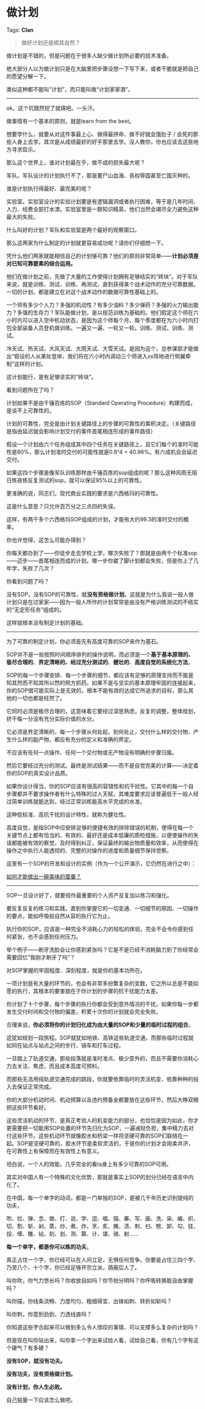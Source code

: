 # 做计划

Tags: **Clan**

> 做好计划还是顺其自然？



做计划是不错的，但是问题在于很多人缺少做计划所必要的技术准备。

绝大部分人以为做计划只是在大脑里把步骤设想一下写下来，或者干脆就是把自己的愿望分解一下。

类似这种都不能叫“计划”，而只能叫做“计划家家酒”。



---

ok，这个坑既然挖了就填吧。一头汗。

做事情有一个基本的原则，就是learn from the best。

想要学什么，就要从对这件事最上心、做得最拼命、做不好就会饿肚子 / 会死的那些人身上去学。其次是从成绩最好的好手那里去学。没人教你，你也应该去这些地方寻求启示。

那么这个世界上，谁对计划最在乎，做不成的损失最大呢？

军队。军队设计的计划执行不了，那是要尸山血海、丧权辱国甚至亡国灭种的。

谁是计划执行得最好、最完美的呢？

实验室。实验室设计的实验计划要是有逻辑漏洞或者执行困难，等于是几年时间、人力、经费全部打水漂。实验室里是一群知识精英，他们当然会竭尽全力避免这种最大的失败。

什么叫好的计划？军队和实验室是两个最好的观察窗口。

那么这两家为什么制定的计划就更容易成功呢？请你们仔细想一下。

凭什么他们两家就能相信自己的计划够可靠？他们的原则非常简单——**计划必须是对已知可靠要素的综合运用。**

他们在做计划之前，先做了大量的工作使得计划拥有足够结实的“砖块”。对于军队来说，就是训练、测试、训练、再测试，直到获得某个战术动作的充分可靠数据。一切的计划，都是建立在对这个战术动作的数据可靠性基础上的。

一个师有多少个人力？多强的机动性？有多少油料？多少弹药？多强的火力输出能力？多强的生存力？军队能做计划，是以规范训练为基础的。他们假定这个师在六小时内可以进入空中机动状态，是因为这个师每个月、每个季度都在为六小时内打包全部装备人员登机做训练。一遍又一遍、一轮又一轮。训练、测试、训练、测试。

冷天试、热天试、大风天试、大雨天试、大雪天试。是因为这个，总参谋部才能做出“假设的人从某处登岸，我们将在六小时内调动三个师进入xx阵地进行侧翼牵制”这样的计划。

这计划能行，是有足够坚实的“砖块”。

看到问题所在了吗？

计划如果不是由千锤百炼的SOP（Standard Operating Procedure）构建而成，是谈不上可靠性的。

计划的可靠性，完全是由计划关键路径上的步骤的可靠性的乘积决定。（关键路径是指由延迟就会影响计划交付的事件首尾相连形成的事件路径）

假设一个计划由六个任务组成其中四个任务在关键路径上，且它们每个的准时可能性是80%，那么计划准时交付的可能性就是0.8^4 = 40.96%。有六成机会会延迟交付。

如果这四个步骤是像军队训练那样由千锤百炼的sop组成的呢？那么这种风雨无阻日练夜练反复测试的sop，就可以保证95%以上的可靠性。

更准确的说，同志们，现代商业实践的要求是六西格玛的可靠性。

这是什么意思？只允许百万分之三点四的失误。

这样，有两千多个六西格玛SOP组成的计划，才能有大约99.3的准时交付的概率。

你也许觉得，这怎么可能办得到？

你每天都办到了——你徒步走去学校上学，哪次失败了？那就是由两千个标准sop——迈步——首尾相连而成的计划。哪一步你崴了脚计划都会失败，但是你上了几年学，失败了几次？

你看到问题了吗？

没有SOP，没有SOP的可靠性，就**没有资格做计划**。这就是为什么我说一般人做计划只是在过家家——因为一般人所作的计划常常是由没有严格训练测试的不结实的“无定形任务”组成的。

这样就根本没有制定计划的基础。



---

为了可靠的制定计划，你必须首先有高度可靠的SOP来作为基石。

SOP并不是一些按照时间顺序排列的操作说明，而必须是一个**基于基本原理的、极尽合理的**、**界定清晰的、经过充分测试的**、**健壮的**、**高度自觉的系统化方法**。

SOP的每一个步骤安排、每一个步骤的细节，都应该有足够的原理支持而不能是知其然而不知其所以然的照方抓药。如果不是与坚实的基本原理牢固的连接起来，你的SOP很可能实际上是无效的，根本不能有效的达成它所追求的目标，那么其他的一切也都是枉然了。

它同时必须是极尽合理的，这意味着它要经过深思熟虑，反复的调整，整体规划，挤干每一分没有充分实际价值的水分。

它必须是界定清晰的，每一个步骤从何处起，到何处止，交付什么样的交付物，产生什么样的副产物，都应有充分的定义和准确的界定。

不应该有任何一点操作、任何一个交付物或无产物没有明确的步骤归属。

然后它要经过充分的测试。最终是测试结果——而不是自觉完美的计算——决定着你的SOP的真实设计品质。

如果你设计得当，你的SOP应该有很高的容错性和抗干扰性。它其中的每一个自步骤都并不要求操作者有什么特殊的过人天赋，其难度要求应该普遍低于一般人经过简单训练就能达到，经过正常训练能高水平完成的水准。

这种低标准、高抗干扰的设计特性，就称为健壮性。

高度自觉，是指SOP中应安排足够的便捷有效的排除错误的机制，使得在每一个关键节点上都有恰当的、有效的、最好还是成本低廉的质检措施，以便使操作的失误都能被有效的察觉，及时得到纠正，保证最终的输出物质量和效率，从而使得在操作之中执行人能透彻的、完整的对操作的进度和质量细节保持觉察。

这里有一个SOP的开发和设计的实例（作为一个公开演示，它仍然在进行之中）：

[如何才能做出一碗美味的蛋羹？](https://www.zhihu.com/question/315035483/answer/1789846187)  




---

SOP一旦设计好了，就要视作最重要的个人资产反复加以练习和强化。

要反复反复的练习和实践，直到你掌握它的一切变通、一切细节的原因、一切操作的要点，能如呼吸般自然从容的执行它为止。

执行你的SOP，应该是一种完全不消耗心力的轻松的体验，完全不会令你感到任何紧张，也不会感到任何压力。

举个例子——刷牙洗脸会让你感到紧张吗？它是不是已经不消耗脑力到了你经常会需要回忆“我刚才刷牙了吗”？

对SOP掌握的牢固程度、深刻程度，就是你的基本功所在。

一项计划是有大量的环节的，也会有非常多纷繁复杂的变数，它之所以总是不能如愿的执行，其根本的要害就在于你计划的步骤的抗干扰能力太差。

你计划了十个步骤，每个步骤的执行你都会受到意外情况的干扰，如果你每一步都发生交付时间和交付物的偏差，积累十次你的计划就会完全失败。

合理来说，**你必须将你的计划归化成为由大量的SOP和少量的临时过程的组合**。

这犹如规划一段旅程。SOP就犹如地铁、高铁这些轨道交通，而那些临时过程就如同在站点与站点之间的步行、骑车和打车过程。

一旦踏上了轨道交通，那些段落就是准时准点、极少意外的，而且不需要你消耗心力去关注、焦虑，而且成本高度可预料。

而那些无法用纯轨道交通完成的路段，你就要依靠临时的灵活机变、依靠种种的投入去保证正常完成。

你的大部分机动时间、机动预算以及违约预备金都要放在这些环节，然后大睁双眼把这些环节看好。

这些灵活机动的环节，是真正考验人的机变能力的部分，也恰恰是因为如此，你才更需要把一切能用SOP处置的环节先归化为SOP，一遍减轻负担，集中精力去对付这些环节。这些机动环节就像胶水和桥梁一样将坚硬可靠的SOP们联结在一起。SOP是坚硬可靠的，胶水环节是柔软灵活的，于是你的计划才会刚柔并济，在可靠性上有保障而在有效性上有意义。

坦白说，一个人的效能，几乎完全的看ta身上有多少可靠的SOP可用。

其实对中国人有一个特殊的文化优势，那就是事实上SOP的划分已经在语言中内化了。

在中国，每一个单字的动词，都是一门单独的SOP，是被几千年历史识别提纯的功夫，

吹、拉、弹、念、做、打、说、学、逗、唱、描、摹、写、画、洗、染、编、织、切、割、斩、剁、蒸、炒、煮、炸、烹、炙、腌、渍、刺、扫、劈、卸、勾、挂、投、缠、雕、钻、刻、划、测、算、计、谋、骑、射……

**每一个单字，都是你可以练的功夫**。

真正占住一个字，你已经可以在人间立足，无惧任何竞争。你要是占住三四个字、乃至八个、十个字，你已经足够开宗立派，荫蔽后人了。

叫你吹，你气力悠长吗？你收放自如吗？你节拍分明吗？你呼吸转换能自由掌握吗？

叫你描，你线条流畅、力度均匀、粗细得宜、出锋如刺、转折如斩吗？

叫你刺，你意到劲到，力透线直吗？

你知道这些字合起来可以做到多么令人惊叹的事情、可以支撑多么复杂的计划吗？

但是现在叫你站出来，叫你拿一个字出来试给人看，试给自己看，你有几个字有这个硬气？有多硬？

**没有SOP，就没有功夫。**

**没有功夫，没有资格做计划。**

**没有计划，你人生必败。**

自己掂量一下应该怎么做吧。



